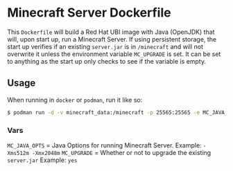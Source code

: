# Minecraft Server Dockerfile

This `Dockerfile` will build a Red Hat UBI image with Java (OpenJDK) that will, upon start up, run a Minecraft Server. If using persistent storage, the start up verifies if an existing `server.jar` is in `/minecraft` and will not overwrite it unless the environment variable `MC_UPGRADE` is set. It can be set to anything as the start up only checks to see if the variable is empty.

## Usage
When running in `docker` or `podman`, run it like so:

```sh
$ podman run -d -v minecraft_data:/minecraft -p 25565:25565 -e MC_JAVA_OPTS="-Xms512m -Xmx2048m" quay.io/kywa/minecraft-server:latest
```

### Vars
`MC_JAVA_OPTS` = Java Options for running Minecraft Server. Example: `-Xms512m -Xmx2048m`
`MC_UPGRADE` = Whether or not to upgrade the existing `server.jar` Example: `yes`

